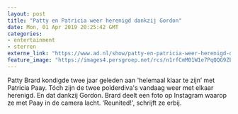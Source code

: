```yaml
---
layout: post
title: "Patty en Patricia weer herenigd dankzij Gordon"
date: Mon, 01 Apr 2019 20:25:42 GMT
categories: 
- entertainment 
- sterren 
externe_link: "https://www.ad.nl/show/patty-en-patricia-weer-herenigd-dankzij-gordon~ac51a9a2/"
feature_image: "https://images4.persgroep.net/rcs/n1rfCmM01W1e7PqQQG9ZEluIjGA/diocontent/144655216/_fitwidth/400/?appId=21791a8992982cd8da851550a453bd7f&quality=0.7"
---
```


Patty Brard kondigde twee jaar geleden aan 'helemaal klaar te zijn’ met Patricia Paay. Tóch zijn de twee polderdiva's vandaag weer met elkaar herenigd. En dat dankzij Gordon. Brard deelt een foto op Instagram waarop ze met Paay in de camera lacht. ‘Reunited!', schrijft ze erbij.
